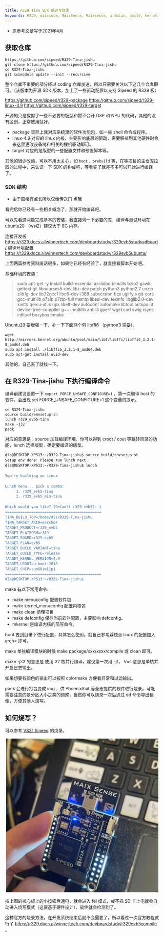 ```yaml
---
title: R329 Tina SDK 编译与烧录 
keywords: R329, maixsnse, MaixSense, Maixsense, armbian, build, kernel
---
```


- 原参考文章写于2021年4月

## 获取仓库

```
https://github.com/sipeed/R329-Tina-jishu
git clone https://github.com/sipeed/R329-Tina-jishu
cd R329-Tina-jishu
git submodule update --init --recursive
```
整个仓库不重要的部分经过 coding 仓库加速，所以只需要关注以下这几个仓库即可。（该版本为开源 SDK 版本，加上了一些驱动配置以支持 Sipeed 的 R329 板）

https://github.com/sipeed/r329-package
https://github.com/sipeed/r329-linux-4.9
https://github.com/sipeed/r329-target

开源的只是裁剪了一些不必要的版型和暂不公开 DSP 和 NPU 的代码，其他的没有区别，正常使用就好。

- package 实际上就对应系统里的软件功能包，如一些 shell 命令或程序。
- linux-4.9 对应的 linux 内核，主要影响底层的驱动，需要移植到其他硬件时会来这里更改设备树和相关的裸机驱动即可。
- target 对应的是版型的一些配置文件和预置脚本等。
  
其他的很少改动，可以不用太关心，如 `boot` `、prebuild` 等，在等项目的主仓库拉取的过程中，来认识一下 SDK 的构成吧，等看完了就差不多可以开始进行编译了。

### SDK 结构
- 由于篇幅有点长所以仅给传送门 [点我](./sdk_struct.md)

看完后你已经有一些相关概念了，那就开始编译吧。

可以先看这两篇完成基本的安装，我直接列一下必要的库，编译与测试环境在 ubuntu20 （wsl2）建议大于 8G 内存。

连接开发板 https://r329.docs.allwinnertech.com/devboardstudy/r329evb5studyadbuart/
编译环境配置 https://r329.docs.allwinnertech.com/devboardstudy/r329evb5ubuntu/

上面两篇参考资料废话很多，如果你已经有经验了，就直接看脚本开始吧。

基础环境的安装：

> sudo apt-get -y install build-essential asciidoc binutils bzip2 gawk gettext git libncurses5-dev libz-dev patch python3 python2.7 unzip zlib1g-dev lib32gcc1 libc6-dev-i386 subversion flex uglifyjs git-core gcc-multilib p7zip p7zip-full msmtp libssl-dev texinfo libglib2.0-dev xmlto qemu-utils upx libelf-dev autoconf automake libtool autopoint device-tree-compiler g++-multilib antlr3 gperf wget curl swig rsync intltool busybox cmake


Ubuntu20 要增强一下，补一下下面两个包 libffi6 （python3 需要）。
```
wget http://mirrors.kernel.org/ubuntu/pool/main/libf/libffi/libffi6_3.2.1-8_amd64.deb
sudo apt install ./libffi6_3.2.1-8_amd64.deb
sudo apt-get install uuid-dev
```

其他的，自己丟了就找一下。

## 在 R329-Tina-jishu 下执行编译命令
编译前建议设置一下 `export FORCE_UNSAFE_CONFIGURE=1` ，第一次编译 host 的软件，会出现 set FORCE_UNSAFE_CONFIGURE=1 这个变量的提示。
```
cd R329-Tina-jishu
source build/envsetup.sh
lunch r329_evb5-tina
make -j32
pack
```
对应的意思是：source 加载编译环境，你可以得到 croot / cout 等跳转目录的功能，lunch 选择版型，确定要编译的版型。
```bash
dls@DESKTOP-XPS13:~/R329-Tina-jishu$ source build/envsetup.sh
Setup env done! Please run lunch next.
dls@DESKTOP-XPS13:~/R329-Tina-jishu$ lunch

You're building on Linux

Lunch menu... pick a combo:
     1. r329_evb5-tina
     2. r329_evb5_min-tina

Which would you like? [Default r329_evb5]: 1
============================================
TINA_BUILD_TOP=/home/dls/R329-Tina-jishu
TINA_TARGET_ARCH=aarch64
TARGET_PRODUCT=r329_evb5
TARGET_PLATFORM=r329
TARGET_BOARD=r329-evb5
TARGET_PLAN=evb5
TARGET_BUILD_VARIANT=tina
TARGET_BUILD_TYPE=release
TARGET_KERNEL_VERSION=4.9
TARGET_UBOOT=u-boot-2018
TARGET_CHIP=sun50iw11p1
============================================
dls@DESKTOP-XPS13:~/R329-Tina-jishu$
```
make 有以下常用命令:
- make menuconfig 配置软件包
- make kernel_menuconfig 配置内核包
- make clean 清理项目
- make defconfig 保存当前软件配置，主要影响 defconfig。
- mkernel 是编译内核的简写命令。
  
boot 要到目录下进行配置，具体怎么使用，就自己参考荔枝派 linux 的配置加入 arch= 即可。

make 单独编译模块的时候 make package/xxx/xxxx/compile 或 clean 即可。

make -j32 的意思是 使用 32 核并行编译，建议第一次用 -j1， V=s 意思是单核并开启日志输出。

如果想要有颜色的输出可以按照 colormake 方便看异常和过滤输出。

pack 会进行打包变成 img ，供 PhoenixSuit 等全志提供的软件进行烧录，可能需要注意的是分区大小之类的调整，当然你可以烧录一次后通过 dd 命令导出镜像，方便其他人烧写。

## 如何烧写？
可以参考 [V831 Sipeed](https://wiki.sipeed.com/hardware/zh/maixII/M2/flash.html) 的烧录。

![板子图片](./../assets/R329_outlook.png "Board Photo")


按上图的核心板上的小按钮后通电，就会进入 fel 模式，或不插 SD 卡上电就会自动进入烧写模式（这要基于硬件设计），软件就会检测到了。

这种官方的烧录方法，在开发系统结束后就不会需要了，所以看过一次官方教程就行了 https://r329.docs.allwinnertech.com/devboardstudy/r329evb5compile 。